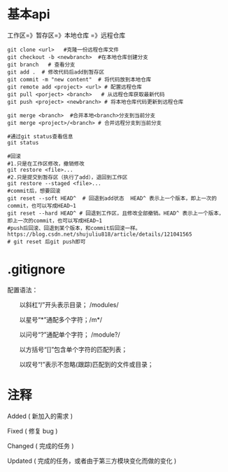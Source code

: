 # 基本api

工作区=》暂存区=》本地仓库 =》远程仓库

```shell
git clone <url>   #克隆一份远程仓库文件
git checkout -b <newbranch>  #在本地仓库创建分支
git branch   # 查看分支
git add .  # 修改代码后add到暂存区
git commit -m "new content"  # 将代码放到本地仓库
git remote add <project> <url> # 配置远程仓库
git pull <porject> <branch>   # 从远程仓库获取最新代码
git push <project> <newbranch> # 将本地仓库代码更新到远程仓库

git merge <branch>  #合并本地<branch>分支到当前分支
git merge <project>/<branch> # 合并远程分支到当前分支

#通过git status查看信息
git status

#回滚
#1.只是在工作区修改，撤销修改
git restore <file>...
#2.只是提交到暂存区（执行了add），退回到工作区
git restore --staged <file>...
#commit后，想要回滚
git reset --soft HEAD^  # 回退到add状态  HEAD^ 表示上一个版本，即上一次的commit，也可以写成HEAD~1
git reset --hard HEAD^ # 回退到工作区，且修改全部撤销。HEAD^ 表示上一个版本，即上一次的commit，也可以写成HEAD~1
#push后回滚、回退到某个版本，和commit后回滚一样。
https://blog.csdn.net/shujuliu818/article/details/121041565
# git reset 后git push即可
```

# .gitignore 

配置语法：

　　以斜杠“/”开头表示目录； /modules/

　　以星号“*”通配多个字符；/m\*/

　　以问号“?”通配单个字符； /module?/

　　以方括号“[]”包含单个字符的匹配列表；

　　以叹号“!”表示不忽略(跟踪)匹配到的文件或目录；



# 注释

Added ( 新加入的需求 )

Fixed ( 修复 bug )

Changed ( 完成的任务 )

Updated ( 完成的任务，或者由于第三方模块变化而做的变化 )